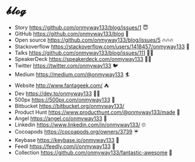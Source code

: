 # 𝓫𝓵𝓸𝓰

- Story https://github.com/onmyway133/blog/issues/1 😇
- GitHub https://github.com/onmyway133/blog 🚀
- Open source https://github.com/onmyway133/blog/issues/5 🔥🔥🔥
- Stackoverflow https://stackoverflow.com/users/1418457/onmyway133 🤘
- Talks https://github.com/onmyway133/blog/issues/111 👨‍🎤
- SpeakerDeck https://speakerdeck.com/onmyway133 👨‍🎤
- Twitter https://twitter.com/onmyway133 🐦
- Medium https://medium.com/@onmyway133 🏄
- Website http://www.fantageek.com/ ⛺️
- Dev https://dev.to/onmyway133 👨‍💻
- 500px https://500px.com/onmyway133 📸
- Bitbucket https://bitbucket.org/onmyway133/
- Product Hunt https://www.producthunt.com/@onmyway133/made 🕺
- Angel https://angel.co/onmyway133 👼
- Linkedin https://www.linkedin.com/in/onmyway133/ 🙄
- Cocoapods https://cocoapods.org/owners/3739 ☔️
- Keybase https://keybase.io/onmyway133 🔑
- Feedl https://feedly.com/i/onmyway133 🍃
- Collection https://github.com/onmyway133/fantastic-awesome 🌟
